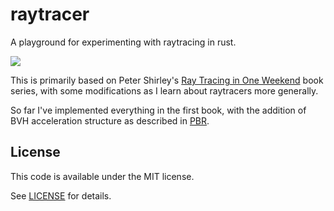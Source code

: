 # raytracer
A playground for experimenting with raytracing in rust.

![](https://github.com/cwbriones/raytracer/workflows/ci/badge.svg)

This is primarily based on Peter Shirley's [Ray Tracing in One Weekend](https://raytracing.github.io/books/RayTracingInOneWeekend.html) book series, with some modifications as I learn about raytracers more generally.

So far I've implemented everything in the first book, with the addition of BVH acceleration structure as described in [PBR](http://www.pbr-book.org/3ed-2018/Primitives_and_Intersection_Acceleration/Bounding_Volume_Hierarchies.html).

## License

This code is available under the MIT license.

See [LICENSE](LICENSE) for details.
